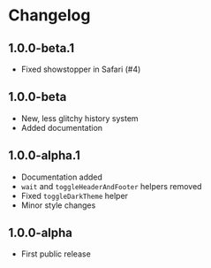 # Changelog

## 1.0.0-beta.1

- Fixed showstopper in Safari (#4)

## 1.0.0-beta

- New, less glitchy history system
- Added documentation

## 1.0.0-alpha.1

- Documentation added
- `wait` and `toggleHeaderAndFooter` helpers removed
- Fixed `toggleDarkTheme` helper
- Minor style changes

## 1.0.0-alpha

- First public release